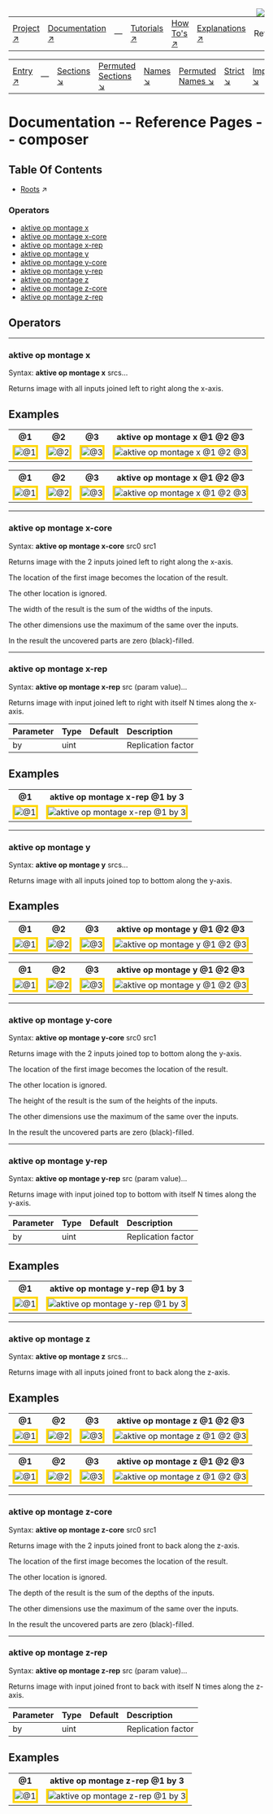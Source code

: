 <img src='../assets/aktive-logo-128.png' style='float:right;'>

||||||||
|---|---|---|---|---|---|---|
|[Project ↗](../../README.md)|[Documentation ↗](../index.md)|&mdash;|[Tutorials ↗](../tutorials.md)|[How To's ↗](../howtos.md)|[Explanations ↗](../explanations.md)|References|

|||||||||
|---|---|---|---|---|---|---|---|
|[Entry ↗](index.md)|&mdash;|[Sections ↘](bysection.md)|[Permuted Sections ↘](bypsection.md)|[Names ↘](byname.md)|[Permuted Names ↘](bypname.md)|[Strict ↘](strict.md)|[Implementations ↘](bylang.md)|

# Documentation -- Reference Pages -- composer

## Table Of Contents

  - [Roots](bysection.md) ↗


### Operators

 - [aktive op montage x](#op_montage_x)
 - [aktive op montage x-core](#op_montage_x_core)
 - [aktive op montage x-rep](#op_montage_x_rep)
 - [aktive op montage y](#op_montage_y)
 - [aktive op montage y-core](#op_montage_y_core)
 - [aktive op montage y-rep](#op_montage_y_rep)
 - [aktive op montage z](#op_montage_z)
 - [aktive op montage z-core](#op_montage_z_core)
 - [aktive op montage z-rep](#op_montage_z_rep)

## Operators

---
### <a name='op_montage_x'></a> aktive op montage x

Syntax: __aktive op montage x__ srcs...

Returns image with all inputs joined left to right along the x-axis.


## Examples

<table><tr><th>@1</th><th>@2</th><th>@3</th><th>aktive op montage x @1 @2 @3</th></tr>
<tr><td valign='top'><img src='example-00228.gif' alt='@1' style='border:4px solid gold'></td><td valign='top'><img src='example-00229.gif' alt='@2' style='border:4px solid gold'></td><td valign='top'><img src='example-00230.gif' alt='@3' style='border:4px solid gold'></td><td valign='top'><img src='example-00231.gif' alt='aktive op montage x @1 @2 @3' style='border:4px solid gold'></td></tr></table>

<table><tr><th>@1</th><th>@2</th><th>@3</th><th>aktive op montage x @1 @2 @3</th></tr>
<tr><td valign='top'><img src='example-00232.gif' alt='@1' style='border:4px solid gold'></td><td valign='top'><img src='example-00233.gif' alt='@2' style='border:4px solid gold'></td><td valign='top'><img src='example-00234.gif' alt='@3' style='border:4px solid gold'></td><td valign='top'><img src='example-00235.gif' alt='aktive op montage x @1 @2 @3' style='border:4px solid gold'></td></tr></table>


---
### <a name='op_montage_x_core'></a> aktive op montage x-core

Syntax: __aktive op montage x-core__ src0 src1

Returns image with the 2 inputs joined left to right along the x-axis.

The location of the first image becomes the location of the result.

The other location is ignored.

The width of the result is the sum of the widths of the inputs.

The other dimensions use the maximum of the same over the inputs.

In the result the uncovered parts are zero (black)-filled.


---
### <a name='op_montage_x_rep'></a> aktive op montage x-rep

Syntax: __aktive op montage x-rep__ src (param value)...

Returns image with input joined left to right with itself N times along the x-axis.

|Parameter|Type|Default|Description|
|:---|:---|:---|:---|
|by|uint||Replication factor|

## Examples

<table><tr><th>@1</th><th>aktive op montage x-rep @1 by 3</th></tr>
<tr><td valign='top'><img src='example-00236.gif' alt='@1' style='border:4px solid gold'></td><td valign='top'><img src='example-00237.gif' alt='aktive op montage x-rep @1 by 3' style='border:4px solid gold'></td></tr></table>


---
### <a name='op_montage_y'></a> aktive op montage y

Syntax: __aktive op montage y__ srcs...

Returns image with all inputs joined top to bottom along the y-axis.


## Examples

<table><tr><th>@1</th><th>@2</th><th>@3</th><th>aktive op montage y @1 @2 @3</th></tr>
<tr><td valign='top'><img src='example-00238.gif' alt='@1' style='border:4px solid gold'></td><td valign='top'><img src='example-00239.gif' alt='@2' style='border:4px solid gold'></td><td valign='top'><img src='example-00240.gif' alt='@3' style='border:4px solid gold'></td><td valign='top'><img src='example-00241.gif' alt='aktive op montage y @1 @2 @3' style='border:4px solid gold'></td></tr></table>

<table><tr><th>@1</th><th>@2</th><th>@3</th><th>aktive op montage y @1 @2 @3</th></tr>
<tr><td valign='top'><img src='example-00242.gif' alt='@1' style='border:4px solid gold'></td><td valign='top'><img src='example-00243.gif' alt='@2' style='border:4px solid gold'></td><td valign='top'><img src='example-00244.gif' alt='@3' style='border:4px solid gold'></td><td valign='top'><img src='example-00245.gif' alt='aktive op montage y @1 @2 @3' style='border:4px solid gold'></td></tr></table>


---
### <a name='op_montage_y_core'></a> aktive op montage y-core

Syntax: __aktive op montage y-core__ src0 src1

Returns image with the 2 inputs joined top to bottom along the y-axis.

The location of the first image becomes the location of the result.

The other location is ignored.

The height of the result is the sum of the heights of the inputs.

The other dimensions use the maximum of the same over the inputs.

In the result the uncovered parts are zero (black)-filled.


---
### <a name='op_montage_y_rep'></a> aktive op montage y-rep

Syntax: __aktive op montage y-rep__ src (param value)...

Returns image with input joined top to bottom with itself N times along the y-axis.

|Parameter|Type|Default|Description|
|:---|:---|:---|:---|
|by|uint||Replication factor|

## Examples

<table><tr><th>@1</th><th>aktive op montage y-rep @1 by 3</th></tr>
<tr><td valign='top'><img src='example-00246.gif' alt='@1' style='border:4px solid gold'></td><td valign='top'><img src='example-00247.gif' alt='aktive op montage y-rep @1 by 3' style='border:4px solid gold'></td></tr></table>


---
### <a name='op_montage_z'></a> aktive op montage z

Syntax: __aktive op montage z__ srcs...

Returns image with all inputs joined front to back along the z-axis.


## Examples

<table><tr><th>@1</th><th>@2</th><th>@3</th><th>aktive op montage z @1 @2 @3</th></tr>
<tr><td valign='top'><img src='example-00248.gif' alt='@1' style='border:4px solid gold'></td><td valign='top'><img src='example-00249.gif' alt='@2' style='border:4px solid gold'></td><td valign='top'><img src='example-00250.gif' alt='@3' style='border:4px solid gold'></td><td valign='top'><img src='example-00251.gif' alt='aktive op montage z @1 @2 @3' style='border:4px solid gold'></td></tr></table>

<table><tr><th>@1</th><th>@2</th><th>@3</th><th>aktive op montage z @1 @2 @3</th></tr>
<tr><td valign='top'><img src='example-00252.gif' alt='@1' style='border:4px solid gold'></td><td valign='top'><img src='example-00253.gif' alt='@2' style='border:4px solid gold'></td><td valign='top'><img src='example-00254.gif' alt='@3' style='border:4px solid gold'></td><td valign='top'><img src='example-00255.gif' alt='aktive op montage z @1 @2 @3' style='border:4px solid gold'></td></tr></table>


---
### <a name='op_montage_z_core'></a> aktive op montage z-core

Syntax: __aktive op montage z-core__ src0 src1

Returns image with the 2 inputs joined front to back along the z-axis.

The location of the first image becomes the location of the result.

The other location is ignored.

The depth of the result is the sum of the depths of the inputs.

The other dimensions use the maximum of the same over the inputs.

In the result the uncovered parts are zero (black)-filled.


---
### <a name='op_montage_z_rep'></a> aktive op montage z-rep

Syntax: __aktive op montage z-rep__ src (param value)...

Returns image with input joined front to back with itself N times along the z-axis.

|Parameter|Type|Default|Description|
|:---|:---|:---|:---|
|by|uint||Replication factor|

## Examples

<table><tr><th>@1</th><th>aktive op montage z-rep @1 by 3</th></tr>
<tr><td valign='top'><img src='example-00256.gif' alt='@1' style='border:4px solid gold'></td><td valign='top'><img src='example-00257.gif' alt='aktive op montage z-rep @1 by 3' style='border:4px solid gold'></td></tr></table>


